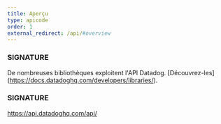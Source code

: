 ```yaml
---
title: Aperçu
type: apicode
order: 1
external_redirect: /api/#overview
---
```

### SIGNATURE
De nombreuses bibliothèques exploitent l'API Datadog. [Découvrez-les] (https://docs.datadoghq.com/developers/libraries/).

### SIGNATURE
https://api.datadoghq.com/api/